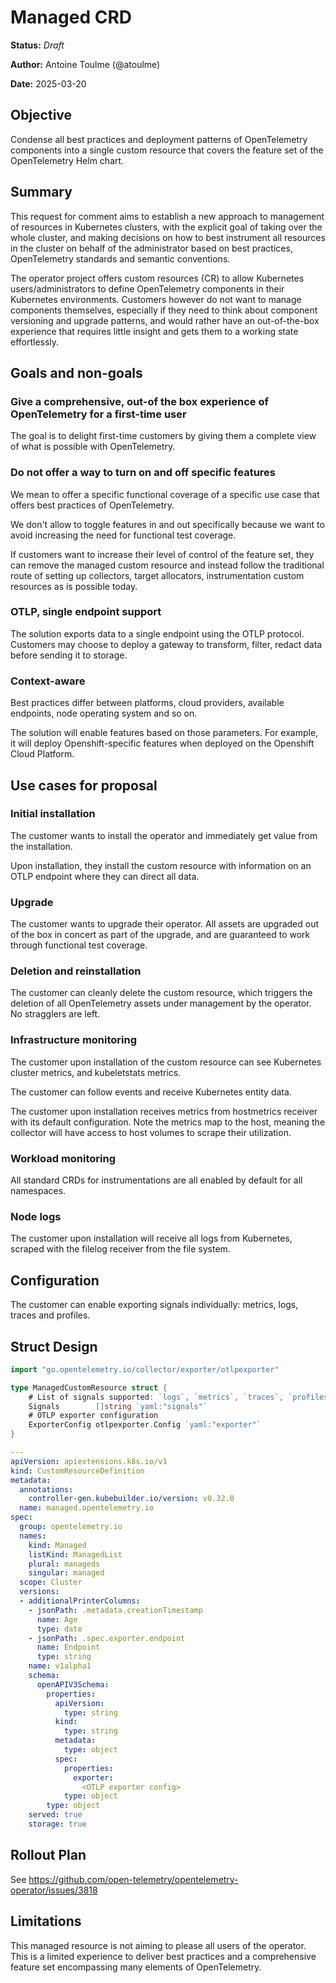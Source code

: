 # Managed CRD

**Status:** *Draft*

**Author:** Antoine Toulme (@atoulme)

**Date:** 2025-03-20

## Objective

Condense all best practices and deployment patterns of OpenTelemetry components into a single custom resource
that covers the feature set of the OpenTelemetry Helm chart.

## Summary
This request for comment aims to establish a new approach to management of resources in Kubernetes clusters,
with the explicit goal of taking over the whole cluster, and making decisions
on how to best instrument all resources in the cluster on behalf of the administrator based on best practices,
OpenTelemetry standards and semantic conventions.

The operator project offers custom resources (CR) to allow Kubernetes users/administrators to define OpenTelemetry components
in their Kubernetes environments. Customers however do not want to manage components themselves, especially if they need
to think about component versioning and upgrade patterns, and would rather have an out-of-the-box experience that 
requires little insight and gets them to a working state effortlessly.

## Goals and non-goals

### Give a comprehensive, out-of the box experience of OpenTelemetry for a first-time user
The goal is to delight first-time customers by giving them a complete view of what is possible with OpenTelemetry.

### Do not offer a way to turn on and off specific features
We mean to offer a specific functional coverage of a specific use case that offers best practices of OpenTelemetry.

We don't allow to toggle features in and out specifically because we want to avoid increasing the need for functional test coverage.

If customers want to increase their level of control of the feature set, they can remove the managed custom resource and instead
follow the traditional route of setting up collectors, target allocators, instrumentation custom resources as is possible today.

### OTLP, single endpoint support

The solution exports data to a single endpoint using the OTLP protocol. Customers may choose to deploy a gateway
to transform, filter, redact data before sending it to storage.

### Context-aware

Best practices differ between platforms, cloud providers, available endpoints, node operating system and so on.

The solution will enable features based on those parameters. For example, it will deploy Openshift-specific features when deployed on the Openshift Cloud Platform.

## Use cases for proposal

### Initial installation

The customer wants to install the operator and immediately get value from the installation.

Upon installation, they install the custom resource with information on an OTLP endpoint where they can direct all data.

### Upgrade

The customer wants to upgrade their operator. All assets are upgraded out of the box in concert as part of the upgrade,
and are guaranteed to work through functional test coverage.

### Deletion and reinstallation

The customer can cleanly delete the custom resource, which triggers the deletion of all OpenTelemetry assets under
management by the operator. No stragglers are left.

### Infrastructure monitoring

The customer upon installation of the custom resource can see Kubernetes cluster metrics, and kubeletstats metrics.

The customer can follow events and receive Kubernetes entity data.

The customer upon installation receives metrics from hostmetrics receiver with its default configuration.  Note the metrics map to the host, meaning the collector will have access to host volumes to scrape their utilization.

### Workload monitoring

All standard CRDs for instrumentations are all enabled by default for all namespaces.

### Node logs

The customer upon installation will receive all logs from Kubernetes, scraped with the filelog receiver from the file system.

## Configuration

The customer can enable exporting signals individually: metrics, logs, traces and profiles.

## Struct Design

```go
import "go.opentelemetry.io/collector/exporter/otlpexporter"

type ManagedCustomResource struct {
	# List of signals supported: `logs`, `metrics`, `traces`, `profiles`
	Signals        []string `yaml:"signals"`
	# OTLP exporter configuration
	ExporterConfig otlpexporter.Config `yaml:"exporter"`
}
```

```yaml
---
apiVersion: apiextensions.k8s.io/v1
kind: CustomResourceDefinition
metadata:
  annotations:
    controller-gen.kubebuilder.io/version: v0.32.0
  name: managed.opentelemetry.io
spec:
  group: opentelemetry.io
  names:
    kind: Managed
    listKind: ManagedList
    plural: manageds
    singular: managed
  scope: Cluster
  versions:
  - additionalPrinterColumns:
    - jsonPath: .metadata.creationTimestamp
      name: Age
      type: date
    - jsonPath: .spec.exporter.endpoint
      name: Endpoint
      type: string
    name: v1alpha1
    schema:
      openAPIV3Schema:
        properties:
          apiVersion:
            type: string
          kind:
            type: string
          metadata:
            type: object
          spec:
            properties:
              exporter:
                <OTLP exporter config>
            type: object
        type: object
    served: true
    storage: true

```
## Rollout Plan

See https://github.com/open-telemetry/opentelemetry-operator/issues/3818

## Limitations

This managed resource is not aiming to please all users of the operator. This is a limited experience to deliver best practices and a comprehensive feature set encompassing many elements of OpenTelemetry.